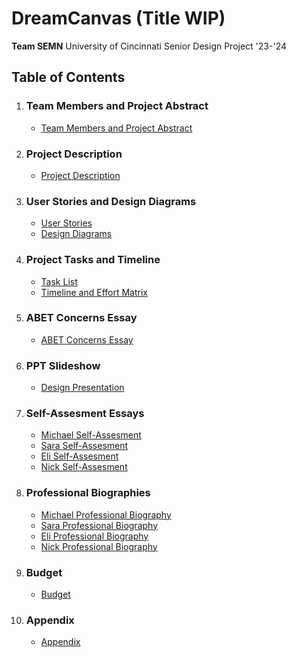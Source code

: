 # DreamCanvas (Title WIP) 
**Team SEMN**
University of Cincinnati Senior Design Project '23-'24

## Table of Contents
1. ### Team Members and Project Abstract
    - [Team Members and Project Abstract](/Design%20Files/TeamandAbstract.md)

2. ### Project Description
    - [Project Description](/Design%20Files/Project-Description.md)

3. ### User Stories and Design Diagrams
    - [User Stories](/Design%20Files/UserStories.md)
    - [Design Diagrams](/Design%20Files/Design%20Diagrams/design_diagrams1.pdf)

4. ### Project Tasks and Timeline
    - [Task List](/Design%20Files/Tasklist.md)
    - [Timeline and Effort Matrix](/Design%20Files/Milestones,%20Timeline,%20and%20Effort%20Matrix.pdf)

5. ### ABET Concerns Essay
    - [ABET Concerns Essay](/Design%20Files/ConstraintEssay.pdf)

6. ### PPT Slideshow
    - [Design Presentation](/Design%20Files/DesignPresentation.pptx)

7. ### Self-Assesment Essays
    - [Michael Self-Assesment](/Design%20Files/Self-Assesment%20Essays/IndividualAssessment_Pappa.docx)
    - [Sara Self-Assesment](/Design%20Files/Self-Assesment%20Essays/Marijolovic%20Assignment%203%20Essay.docx)
    - [Eli Self-Assesment](/Design%20Files/Self-Assesment%20Essays/Capstone%20Essay%20Detmers.pdf)
    - [Nick Self-Assesment](/Design%20Files/Self-Assesment%20Essays/Senior%20Design%20Capstone%20Essay%20-%20Murray.pdf)

8. ### Professional Biographies
    - [Michael Professional Biography](/Design%20Files/Professional%20Bios/pappa.md)
    - [Sara Professional Biography](/Design%20Files/Professional%20Bios/marijolovic.md)
    - [Eli Professional Biography](/Design%20Files/Professional%20Bios/detmers.md)
    - [Nick Professional Biography](/Design%20Files/Professional%20Bios/murray.md)

9. ### Budget
    - [Budget](/Design%20Files/Budget.md)

10. ### Appendix
    - [Appendix](/Design%20Files/Appendix.md)